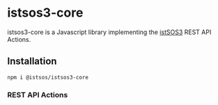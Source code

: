 # istsos3-core

istsos3-core is a Javascript library implementing the [istSOS3](http://www.istsos.org) REST API Actions.

## Installation

```
npm i @istsos/istsos3-core
```

### REST API Actions
